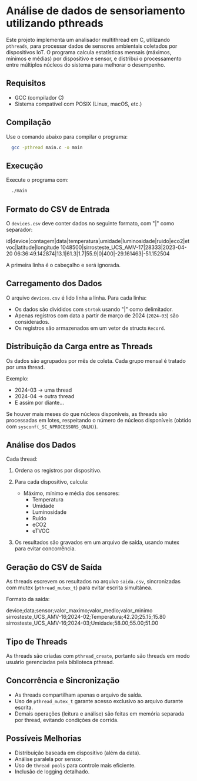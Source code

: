 # Análise de dados de sensoriamento utilizando pthreads 

Este projeto implementa um analisador multithread em C, utilizando `pthreads`, para processar dados de sensores ambientais coletados por dispositivos IoT. O programa calcula estatísticas mensais (máximos, mínimos e médias) por dispositivo e sensor, e distribui o processamento entre múltiplos núcleos do sistema para melhorar o desempenho.

## Requisitos

- GCC (compilador C)
- Sistema compatível com POSIX (Linux, macOS, etc.)

## Compilação

Use o comando abaixo para compilar o programa:

```bash
  gcc -pthread main.c -o main
```

## Execução

Execute o programa com:

```bash
  ./main
```

## Formato do CSV de Entrada
O `devices.csv` deve conter dados no seguinte formato, com "|" como separador:

id|device|contagem|data|temperatura|umidade|luminosidade|ruido|eco2|etvoc|latitude|longitude
1048500|sirrosteste_UCS_AMV-17|28333|2023-04-20 06:36:49.142874|13.1|61.3|1.7|55.9|0|400|-29.161463|-51.152504

A primeira linha é o cabeçalho e será ignorada.

## Carregamento dos Dados
O arquivo `devices.csv` é lido linha a linha. Para cada linha:
- Os dados são divididos com `strtok` usando "|" como delimitador.
- Apenas registros com data a partir de março de 2024 (`2024-03`) são considerados.
- Os registros são armazenados em um vetor de structs `Record`.

## Distribuição da Carga entre as Threads
Os dados são agrupados por mês de coleta.
Cada grupo mensal é tratado por uma thread.

Exemplo:
- 2024-03 → uma thread
- 2024-04 → outra thread
- E assim por diante...

Se houver mais meses do que núcleos disponíveis, as threads são processadas em lotes, respeitando o número de núcleos disponíveis (obtido com `sysconf(_SC_NPROCESSORS_ONLN)`).

## Análise dos Dados
Cada thread:
  1. Ordena os registros por dispositivo.
  2. Para cada dispositivo, calcula:
      - Máximo, mínimo e média dos sensores:
        - Temperatura
        - Umidade
        - Luminosidade
        - Ruído
        - eCO2
        - eTVOC

  3. Os resultados são gravados em um arquivo de saída, usando mutex para evitar concorrência.

## Geração do CSV de Saída
As threads escrevem os resultados no arquivo `saida.csv`, sincronizadas com mutex (`pthread_mutex_t`) para evitar escrita simultânea.

Formato da saída:

device;data;sensor;valor_maximo;valor_medio;valor_minimo
sirrosteste_UCS_AMV-16;2024-02;Temperatura;42.20;25.15;15.80
sirrosteste_UCS_AMV-16;2024-03;Umidade;58.00;55.00;51.00

## Tipo de Threads

As threads são criadas com `pthread_create`, portanto são threads em modo usuário gerenciadas pela biblioteca pthread.

## Concorrência e Sincronização
  - As threads compartilham apenas o arquivo de saída.
  - Uso de `pthread_mutex_t` garante acesso exclusivo ao arquivo durante escrita.
  - Demais operações (leitura e análise) são feitas em memória separada por thread, evitando condições de corrida.

## Possíveis Melhorias
  - Distribuição baseada em dispositivo (além da data).
  - Análise paralela por sensor.
  - Uso de `thread pools` para controle mais eficiente.
  - Inclusão de logging detalhado.